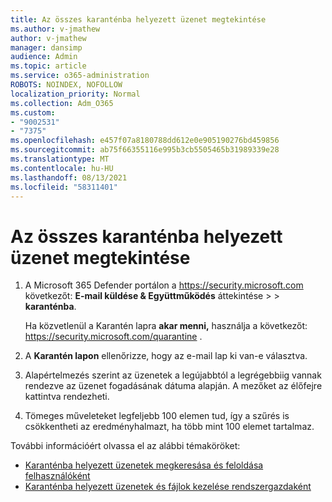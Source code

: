 ```yaml
---
title: Az összes karanténba helyezett üzenet megtekintése
ms.author: v-jmathew
author: v-jmathew
manager: dansimp
audience: Admin
ms.topic: article
ms.service: o365-administration
ROBOTS: NOINDEX, NOFOLLOW
localization_priority: Normal
ms.collection: Adm_O365
ms.custom:
- "9002531"
- "7375"
ms.openlocfilehash: e457f07a8180788dd612e0e905190276bd459856
ms.sourcegitcommit: ab75f66355116e995b3cb5505465b31989339e28
ms.translationtype: MT
ms.contentlocale: hu-HU
ms.lasthandoff: 08/13/2021
ms.locfileid: "58311401"
---
```

# <a name="view-all-quarantined-messages"></a>Az összes karanténba helyezett üzenet megtekintése

1. A Microsoft 365 Defender portálon a <https://security.microsoft.com> következőt: **E-mail küldése & Együttműködés** áttekintése \>  \> **karanténba**.

   Ha közvetlenül a Karantén lapra **akar menni,** használja a következőt: <https://security.microsoft.com/quarantine> .

2. A **Karantén lapon** ellenőrizze, hogy az e-mail  lap ki van-e választva.
3. Alapértelmezés szerint az üzenetek a legújabbtól a legrégebbiig vannak rendezve az üzenet fogadásának dátuma alapján. A mezőket az élőfejre kattintva rendezheti.
4. Tömeges műveleteket legfeljebb 100 elemen tud, így a szűrés is csökkentheti az eredményhalmazt, ha több mint 100 elemet tartalmaz.

További információért olvassa el az alábbi témaköröket:

- [Karanténba helyezett üzenetek megkeresása és feloldása felhasználóként](https://docs.microsoft.com/microsoft-365/security/office-365-security/find-and-release-quarantined-messages-as-a-user)
- [Karanténba helyezett üzenetek és fájlok kezelése rendszergazdaként](https://docs.microsoft.com/microsoft-365/security/office-365-security/manage-quarantined-messages-and-files)
